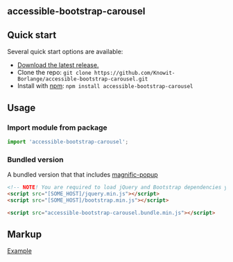 ## accessible-bootstrap-carousel

## Quick start

Several quick start options are available:

- [Download the latest release.](https://github.com/Knowit-Borlange/accessible-bootstrap-carousel/archive/v2.6.0.zip)
- Clone the repo: `git clone https://github.com/Knowit-Borlange/accessible-bootstrap-carousel.git`
- Install with [npm](https://www.npmjs.com/): `npm install accessible-bootstrap-carousel`


## Usage
### Import module from package
```javascript
import 'accessible-bootstrap-carousel';
```

### Bundled version
A bundled version that that includes [magnific-popup](https://dimsemenov.com/plugins/magnific-popup/)

```html
<!-- NOTE! You are required to load jQuery and Bootstrap dependencies yourself. I.e. via a CDN -->
<script src="[SOME_HOST]/jquery.min.js"></script>
<script src="[SOME_HOST]/bootstrap.min.js"></script>

<script src="accessible-bootstrap-carousel.bundle.min.js"></script>
```

## Markup
[Example](src/accessible-bootstrap-carousel.html)
